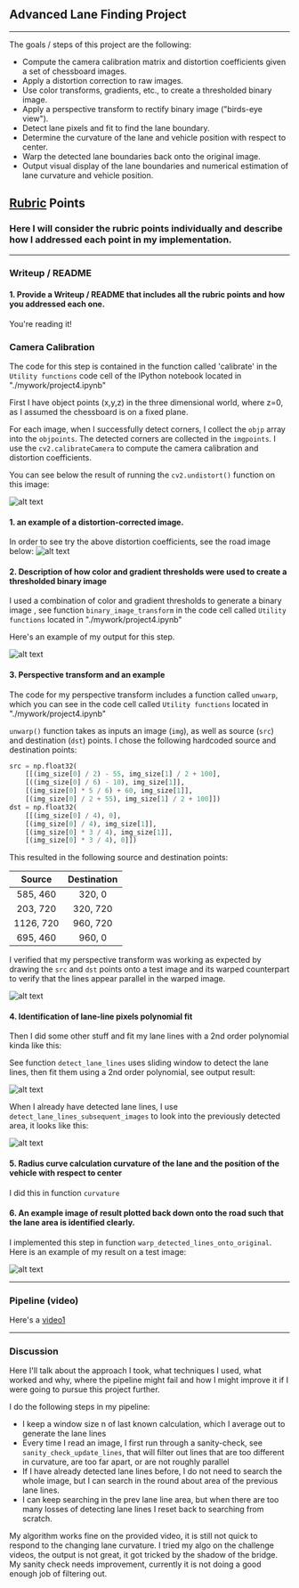 ## Advanced Lane Finding Project
---

The goals / steps of this project are the following:

* Compute the camera calibration matrix and distortion coefficients given a set of chessboard images.
* Apply a distortion correction to raw images.
* Use color transforms, gradients, etc., to create a thresholded binary image.
* Apply a perspective transform to rectify binary image ("birds-eye view").
* Detect lane pixels and fit to find the lane boundary.
* Determine the curvature of the lane and vehicle position with respect to center.
* Warp the detected lane boundaries back onto the original image.
* Output visual display of the lane boundaries and numerical estimation of lane curvature and vehicle position.

[//]: # (Image References)

[image1]: ./output_images/undistort-1.png "Undistorted"
[image2]: ./output_images/undistort.png "Road Transformed"
[image3]: ./output_images/threshold_binary.png "Threshold Binary"
[image4]: ./output_images/checkTranfsform.png "Checking Transform"
[image5]: ./output_images/detect_lane_lines_1.png "Fit Visual"
[image6]: ./output_images/detect_lane_lines2.png "Fit Visual"
[image7]: ./output_images/output_metrics.png "Output"
[video1]: ./output_images/project_video-5.mp4 "Video"

## [Rubric](https://review.udacity.com/#!/rubrics/571/view) Points

### Here I will consider the rubric points individually and describe how I addressed each point in my implementation.  

---

### Writeup / README

#### 1. Provide a Writeup / README that includes all the rubric points and how you addressed each one.  
You're reading it!

### Camera Calibration

The code for this step is contained in the function called 'calibrate' in the  `Utility functions` code cell of the IPython notebook located in "./mywork/project4.ipynb"   

First I have object points (x,y,z) in the three dimensional world, where z=0, as I assumed the chessboard is on a fixed plane.

For each image, when I successfully detect corners, I collect the `objp` array into the `objpoints`. The detected corners are collected in the `imgpoints`. I use the `cv2.calibrateCamera` to compute the camera calibration and distortion coefficients.  

You can see below the result of running the `cv2.undistort()` function on this image: 

![alt text][image1]

#### 1. an example of a distortion-corrected image.

In order to see try the above distortion coefficients, see the road image below:
![alt text][image2]

#### 2. Description of how color and gradient thresholds were used to create a thresholded binary image

I used a combination of color and gradient thresholds to generate a binary image , see function `binary_image_transform` in the code cell called `Utility functions` located in "./mywork/project4.ipynb"

Here's an example of my output for this step.

![alt text][image3]

#### 3. Perspective transform and an example

The code for my perspective transform includes a function called `unwarp`, which you can see in the code cell called `Utility functions` located in "./mywork/project4.ipynb"

`unwarp()` function takes as inputs an image (`img`), as well as source (`src`) and destination (`dst`) points.  I chose the following hardcoded source and destination points:

```python
src = np.float32(
    [[(img_size[0] / 2) - 55, img_size[1] / 2 + 100],
    [((img_size[0] / 6) - 10), img_size[1]],
    [(img_size[0] * 5 / 6) + 60, img_size[1]],
    [(img_size[0] / 2 + 55), img_size[1] / 2 + 100]])
dst = np.float32(
    [[(img_size[0] / 4), 0],
    [(img_size[0] / 4), img_size[1]],
    [(img_size[0] * 3 / 4), img_size[1]],
    [(img_size[0] * 3 / 4), 0]])
```

This resulted in the following source and destination points:

| Source        | Destination   | 
|:-------------:|:-------------:| 
| 585, 460      | 320, 0        | 
| 203, 720      | 320, 720      |
| 1126, 720     | 960, 720      |
| 695, 460      | 960, 0        |

I verified that my perspective transform was working as expected by drawing the `src` and `dst` points onto a test image and its warped counterpart to verify that the lines appear parallel in the warped image.

![alt text][image4]

#### 4. Identification of lane-line pixels polynomial fit

Then I did some other stuff and fit my lane lines with a 2nd order polynomial kinda like this:


See function `detect_lane_lines` uses sliding window to detect the lane lines, then fit them using a 2nd order polynomial, see output result:

![alt text][image5]

When I already have detected lane lines, I use `detect_lane_lines_subsequent_images` to look into the previously detected area, it looks like this:

![alt text][image6]

#### 5. Radius curve calculation curvature of the lane and the position of the vehicle with respect to center

I did this in function `curvature`

#### 6. An example image of result plotted back down onto the road such that the lane area is identified clearly.

I implemented this step in function `warp_detected_lines_onto_original`.  Here is an example of my result on a test image:

![alt text][image7]

---

### Pipeline (video)

Here's a [video1]

---

### Discussion

Here I'll talk about the approach I took, what techniques I used, what worked and why, where the pipeline might fail and 
how I might improve it if I were going to pursue this project further.
  
I do the following steps in my pipeline:

* I keep a window size n of last known calculation, which I average out to generate the lane lines
* Every time I read an image, I first run through a sanity-check, see `sanity_check_update_lines`, that will filter out lines that are too different in curvature, are too far apart, or are not roughly parallel
* If I have already detected lane lines before, I do not need to search the whole image, but I can search in the round about area of the previous lane lines.
* I can keep searching in the prev lane line area, but when there are too many losses of detecting lane lines I reset back to searching from scratch.

My algorithm works fine on the provided video, it is still not quick to respond to the changing lane curvature. I tried my algo on the challenge videos, the output is not great, it got tricked by the shadow of the bridge.  My sanity check needs improvement, currently it is not doing a good enough job of filtering out.

